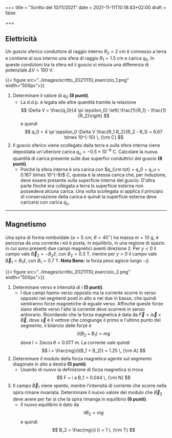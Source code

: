 +++
title = "Scritto del 10/11/2021"
date = 2021-11-11T10:18:43+02:00
draft = false

+++

## Elettricità

Un guscio sferico conduttore di raggio interno $R_2 = 2$ cm è connesso a terra e contiene al suo interno una sfera di raggio $R_1 = 1.5$ cm e carica $q_0$. In queste condizioni tra la sfera ed il guscio si misura una differenza di potenziale $\Delta V = 100$ V.

{{< figure src="../images/scritto_20211110_esercizio_1.png"  width="500px">}}

1. Determinare il valore di $q_0$ **(8 punti)**.
	* La d.d.p. è legata alle altre quantità tramite la relazione
	$$
	\Delta V = \frac{q_0}{4 \pi \epsilon_0} \left( \frac{1}{R_1} - \frac{1}{R_2}\right)
	$$
	e quindi
	$$
	q_0 = 4 \pi \epsilon_0 \Delta V \frac{R_1 R_2}{R_2 - R_1} = 6.67 \times 10^{-10} \, {\rm C}
	$$
2. Il guscio sferico viene scollegato dalla terra e sulla sfera interna viene depositata un'ulteriore carica $q_u = -0.5 \times 10^{-9}$ C. Calcolare la nuova quantità di carica presente sulle due superfici conduttrici del guscio **(8 punti)**.
	* Poiché la sfera interna è ora carica con $q_{\rm tot} = q_0 + q_u = 0.167 \times 10^{-9}$ C, questa è la stessa carica che, per induzione, deve essere presente sulla superficie interna del guscio. D'altra parte finché era collegata a terra ls superficie esterna non possedeva alcuna carica. Una volta scollegata si applica il principio di conservazione della carica e quindi la superficie esterna deve caricarsi con carica $q_u$.

---

## Magnetismo

Una spira di forma romboidale ($a = 5$ cm, $\theta = 40^\circ$) ha massa $m = 10$ g, è percorsa da una corrente $i$ ed è posta, in equilibrio, in una regione di spazio in cui sono presenti due campi magnetici aventi direzione $\hat{z}$. Per $y < 0$ il campo vale $\vec{B}_2 = -B_2 \hat{z}$, con $B_2 = 0.3$ T, mentre per $y > 0$ il campo vale $\vec{B}_1 = B_1 \hat{z}$, con $B_1 = 0.7$ T. **Nota Bene:** la forza peso agisce lungo $-\hat{y}$.

{{< figure src="../images/scritto_20211110_esercizio_2.png"  width="500px">}}

1. Determinare verso e intensità di $i$ **(5 punti)**.
	* I due campi hanno verso opposto ma la corrente scorre in verso opposto nei segmenti posti in alto e nei due in basso, che quindi sentiranno forze magnetiche di eguale verso. Affinché queste forze siano dirette verso l'alto la corrente deve scorrere in senso antiorario. Ricordando che la forza magnetica è data da $\vec{F} = i \vec{s} \times \vec{B}$, dove $\vec{s}$ è il vettore che congiunge il primo e l'ultimo punto del segmento, il bilancio delle forze è
	$$
	i l (B_2 + B_1) = mg
	$$
	dove $l = 2 a \cos \theta = 0.077$ m. La corrente vale quindi
	$$
	i = \frac{mg}{l(B_1 + B_2)} = 1.25 \, {\rm A}
	$$
2. Determinare il modulo della forza magnetica agente sul segmento diagonale in alto a destra **(5 punti)**.
	* Usando di nuovo la definizione di forza magnetica si trova
	$$
	F = i a B_1 = 0.044 \, {\rm N}
	$$
3. Il campo $\vec{B}_1$ viene spento, mentre l'intensità di corrente che scorre nella spira rimane invariata. Determinare il nuovo valore del modulo che $\vec{B}_2$ deve avere per far sì che la spira rimanga in equilibrio **(6 punti)**.
	* Il nuovo equilibrio è dato da
	$$
	i l B_2 = mg
	$$
	e quindi
	$$
	B_2 = \frac{mg}{i l} = 1 \, {\rm T}
	$$